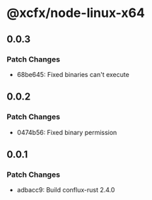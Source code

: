 # @xcfx/node-linux-x64

## 0.0.3

### Patch Changes

- 68be645: Fixed binaries can't execute

## 0.0.2

### Patch Changes

- 0474b56: Fixed binary permission

## 0.0.1

### Patch Changes

- adbacc9: Build conflux-rust 2.4.0
